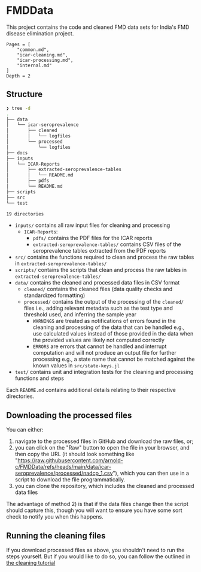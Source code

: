 # FMDData

This project contains the code and cleaned FMD data sets for India's FMD disease elimination project.

```@contents
Pages = [
    "common.md",
    "icar-cleaning.md",
    "icar-processing.md",
    "internal.md"
]
Depth = 2
```

## Structure

```bash
❯ tree -d
.
├── data
│   └── icar-seroprevalence
│       ├── cleaned
│       │   └── logfiles
│       └── processed
│           └── logfiles
├── docs
├── inputs
│   └── ICAR-Reports
│       ├── extracted-seroprevalence-tables
│       │   └── README.md
│       ├── pdfs
│       └── README.md
├── scripts
├── src
└── test

19 directories
```

- `inputs/` contains all raw input files for cleaning and processing
    - `ICAR-Reports`:
        - `pdfs/` contains the PDF files for the ICAR reports
        - `extracted-seroprevalence-tables/` contains CSV files of the seroprevalence tables extracted from the PDF reports
- `src/` contains the functions required to clean and process the raw tables in `extracted-seroprevalence-tables/`
- `scripts/` contains the scripts that clean and process the raw tables in `extracted-seroprevalence-tables/`
- `data/` contains the cleaned and processed data files in CSV format
    - `cleaned/` contains the cleaned files (data quality checks and standardized formatting)
    - `processed/` contains the output of the processing of the `cleaned/` files i.e., adding relevant metadata such as the test type and threshold used, and inferring the sample year
        - `WARNINGS` are treated as notifications of errors found in the cleaning and processing of the data that can be handled e.g., use calculated values instead of those provided in the data when the provided values are likely not computed correctly
        - `ERRORS` are errors that cannot be handled and interrupt computation and will not produce an output file for further processing e.g., a state name that cannot be matched against the known values in `src/state-keys.jl`
- `test/` contains unit and integration tests for the cleaning and processing functions and steps

Each `README.md` contains additional details relating to their respective directories.

## Downloading the processed files

You can either:

1) navigate to the processed files in GitHub and download the raw files, or;
2) you can click on the "Raw" button to open the file in your browser, and then copy the URL (it should look something like "https://raw.githubusercontent.com/arnold-c/FMDData/refs/heads/main/data/icar-seroprevalence/processed/nadcp_1.csv"), which you can then use in a script to download the file programmatically.
3) you can clone the repository, which includes the cleaned and processed data files

The advantage of method 2) is that if the data files change then the script should capture this, though you will want to ensure you have some sort check to notify you when this happens.

## Running the cleaning files

If you download processed files as above, you shouldn't need to run the steps yourself.
But if you would like to do so, you can follow the outlined in [the cleaning tutorial](./cleaning-process.md)
